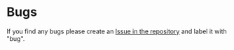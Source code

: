 # Bugs
If you find any bugs please create an [Issue in the repository](https://github.com/aneshodza/pushdown-automaton/issues?q=is%3Aissue+is%3Aopen+sort%3Aupdated-desc) and label it with "bug".
